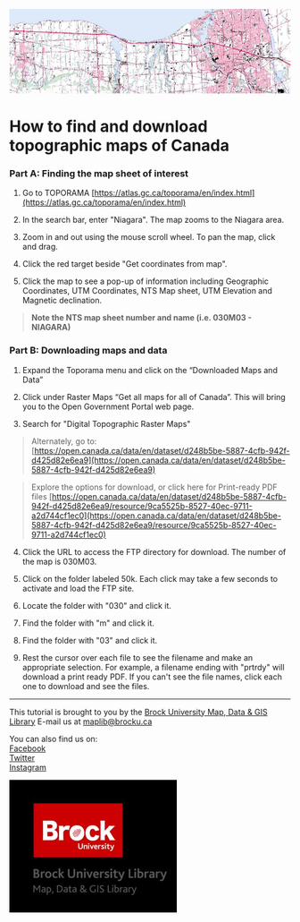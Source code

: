 ![Topo map image](Toporama2010s_banner.jpg)


# How to find and download topographic maps of Canada

### Part A: Finding the map sheet of interest

1. Go to TOPORAMA [https://atlas.gc.ca/toporama/en/index.html](https://atlas.gc.ca/toporama/en/index.html)

2. In the search bar, enter "Niagara". The map zooms to the Niagara area.

3. Zoom in and out using the mouse scroll wheel. To pan the map, click and drag.

4. Click the red target beside "Get coordinates from map".

5. Click the map to see a pop-up of information including Geographic Coordinates, UTM
Coordinates, NTS Map sheet, UTM Elevation and Magnetic declination. 

> **Note the NTS map sheet number and name (i.e. 030M03 - NIAGARA)**

### Part B: Downloading maps and data

1. Expand the Toporama menu and click on the “Downloaded Maps and Data”

2. Click under Raster Maps “Get all maps for all of Canada”. This will bring you to the Open Government Portal web page. 

3. Search for "Digital Topographic Raster Maps"

> Alternately, go to: 
> [https://open.canada.ca/data/en/dataset/d248b5be-5887-4cfb-942f-d425d82e6ea9](https://open.canada.ca/data/en/dataset/d248b5be-5887-4cfb-942f-d425d82e6ea9)

> Explore the options for download, or click here for Print-ready PDF files [https://open.canada.ca/data/en/dataset/d248b5be-5887-4cfb-942f-d425d82e6ea9/resource/9ca5525b-8527-40ec-9711-a2d744cf1ec0](https://open.canada.ca/data/en/dataset/d248b5be-5887-4cfb-942f-d425d82e6ea9/resource/9ca5525b-8527-40ec-9711-a2d744cf1ec0)

4. Click the URL to access the FTP directory for download. The number of the map is 030M03. 

5. Click on the folder labeled 50k. Each click may take a few seconds to activate and load the FTP site.

6. Locate the folder with "030" and click it.

7. Find the folder with "m" and click it.

8. Find the folder with "03" and click it.

8. Rest the cursor over each file to see the filename and make an appropriate selection. For example, a filename ending with "prtrdy" will download a print ready PDF. If you can't see the file names, click each one to download and see the files.

 
 
 ---

  
This tutorial is brought to you by the [Brock University Map, Data & GIS Library](https://brocku.ca/library/mdgl/)  E-mail us at [maplib@brocku.ca](mailto:maplib@brocku.ca)
  
You can also find us on:  
[Facebook](https://www.facebook.com/Brock-University-Map-Data-GIS-Library-107927255178257)  
[Twitter](https://twitter.com/BrockU_MDGL)  
[Instagram](https://www.instagram.com/brockmdgl/)   
 











<!--- Please use reference style images so that it is easier to update pictures later --->

![MDGLlogo](MDGL_logo_sm.jpg)
